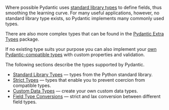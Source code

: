 Where possible Pydantic uses [standard library types](standard_types.md) to define fields, thus smoothing
the learning curve. For many useful applications, however, no standard library type exists,
so Pydantic implements many commonly used types.

There are also more complex types that can be found in the
[Pydantic Extra Types](https://github.com/pydantic/pydantic-extra-types) package.

If no existing type suits your purpose you can also implement your [own Pydantic-compatible types](custom.md#custom-data-types) with custom properties and validation.

The following sections describe the types supported by Pydantic.


* [Standard Library Types](standard_types.md) &mdash; types from the Python standard library.
* [Strict Types](strict_types.md) &mdash; types that enable you to prevent coercion from compatible types.
* [Custom Data Types](custom.md) &mdash; create your own custom data types.
* [Field Type Conversions](../conversion_table.md) &mdash; strict and lax conversion between different field types.
